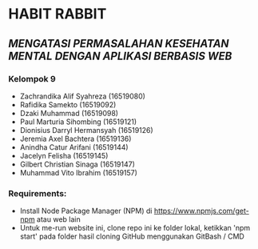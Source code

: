# HABIT RABBIT
## _MENGATASI PERMASALAHAN KESEHATAN MENTAL DENGAN APLIKASI BERBASIS WEB_

### Kelompok 9
* Zachrandika Alif Syahreza (16519080)
* Rafidika Samekto (16519092)
* Dzaki Muhammad (16519098)       
* Paul Marturia Sihombing (16519121) 
* Dionisius Darryl Hermansyah (16519126)            
* Jeremia Axel Bachtera (16519136) 
* Anindha Catur Arifani (16519144)
* Jacelyn Felisha (16519145)
* Gilbert Christian Sinaga (16519147)
* Muhammad Vito Ibrahim (16519157) 

### Requirements: 
* Install Node Package Manager (NPM) di https://www.npmjs.com/get-npm atau web lain
* Untuk me-run website ini, clone repo ini ke folder lokal, ketikkan 'npm start' pada folder hasil cloning GitHub menggunakan GitBash / CMD

